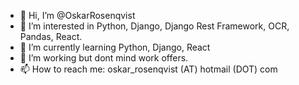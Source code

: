 - 👋 Hi, I’m @OskarRosenqvist
- 👀 I’m interested in Python, Django, Django Rest Framework, OCR, Pandas, React.
- 🌱 I’m currently learning Python, Django, React
- 💞️ I’m working but dont mind work offers.
- 📫 How to reach me: oskar_rosenqvist (AT) hotmail (DOT) com 
